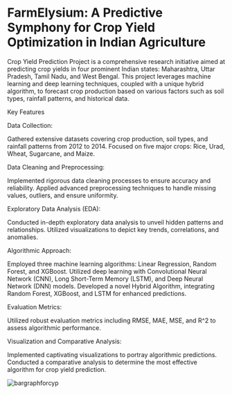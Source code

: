 
# FarmElysium: A Predictive Symphony for Crop Yield Optimization in Indian Agriculture

Crop Yield Prediction Project is a comprehensive research initiative aimed at predicting crop yields in four prominent Indian states: Maharashtra, Uttar Pradesh, Tamil Nadu, and West Bengal. This project leverages machine learning and deep learning techniques, coupled with a unique hybrid algorithm, to forecast crop production based on various factors such as soil types, rainfall patterns, and historical data.

Key Features

Data Collection:

Gathered extensive datasets covering crop production, soil types, and rainfall patterns from 2012 to 2014.
Focused on five major crops: Rice, Urad, Wheat, Sugarcane, and Maize.

Data Cleaning and Preprocessing:

Implemented rigorous data cleaning processes to ensure accuracy and reliability.
Applied advanced preprocessing techniques to handle missing values, outliers, and ensure uniformity.

Exploratory Data Analysis (EDA):

Conducted in-depth exploratory data analysis to unveil hidden patterns and relationships.
Utilized visualizations to depict key trends, correlations, and anomalies.

Algorithmic Approach:

Employed three machine learning algorithms: Linear Regression, Random Forest, and XGBoost.
Utilized deep learning with Convolutional Neural Network (CNN), Long Short-Term Memory (LSTM), and Deep Neural Network (DNN) models.
Developed a novel Hybrid Algorithm, integrating Random Forest, XGBoost, and LSTM for enhanced predictions.

Evaluation Metrics:

Utilized robust evaluation metrics including RMSE, MAE, MSE, and R^2 to assess algorithmic performance.

Visualization and Comparative Analysis:

Implemented captivating visualizations to portray algorithmic predictions.
Conducted a comparative analysis to determine the most effective algorithm for crop yield prediction.


![bargraphforcyp](https://github.com/vansismishra/FarmElysium/assets/110335770/baddb820-1401-48dc-8719-75e5fa5c8d31)
